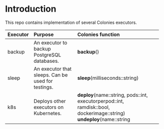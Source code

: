 # Introduction
This repo contains implementation of several Colonies executors. 

| Executor | Purpose                                            | Colonies function                                                                                                               |
| :---     | :-----------                                       | :-----------                                                                                                                    |
| backup   | An executor to backup PostgreSQL databases.        | **backup**()                                                                                                                    |
| sleep    | An executor that sleeps. Can be used for testings. | **sleep**(milliseconds::string)                                                                                                 |
| k8s      | Deploys other executors on Kubernetes.             | **deploy**(name::string, pods::int, executorperpod::int, ramdisk::bool, dockerimage::string) <br/>   **undeploy**(name::string |

